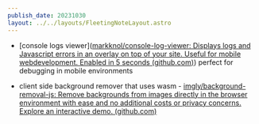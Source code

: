 ```yaml
---
publish_date: 20231030    
layout: ../../layouts/FleetingNoteLayout.astro
---
```

- [console logs viewer]([markknol/console-log-viewer: Displays logs and Javascript errors in an overlay on top of your site. Useful for mobile webdevelopment. Enabled in 5 seconds (github.com)](https://github.com/markknol/console-log-viewer)) perfect for debugging in mobile environments

- client side background remover that uses wasm -  [imgly/background-removal-js: Remove backgrounds from images directly in the browser environment with ease and no additional costs or privacy concerns. Explore an interactive demo. (github.com)](https://github.com/imgly/background-removal-js)